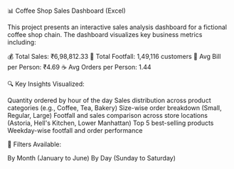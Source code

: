 📊 Coffee Shop Sales Dashboard (Excel)

This project presents an interactive sales analysis dashboard for a fictional coffee shop chain. The dashboard visualizes key business metrics including:

💰 Total Sales: ₹6,98,812.33 
👣 Total Footfall: 1,49,116 customers
🧾 Avg Bill per Person: ₹4.69
☕ Avg Orders per Person: 1.44


🔍 Key Insights Visualized:

Quantity ordered by hour of the day
Sales distribution across product categories (e.g., Coffee, Tea, Bakery)
Size-wise order breakdown (Small, Regular, Large)
Footfall and sales comparison across store locations (Astoria, Hell's Kitchen, Lower Manhattan)
Top 5 best-selling products
Weekday-wise footfall and order performance


📂 Filters Available:

By Month (January to June)
By Day (Sunday to Saturday)
